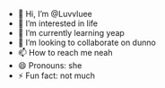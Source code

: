 - 👋 Hi, I’m @Luvvluee
- 👀 I’m interested in life
- 🌱 I’m currently learning yeap
- 💞️ I’m looking to collaborate on dunno
- 📫 How to reach me neah
- 😄 Pronouns: she
- ⚡ Fun fact: not much

<!---
Luvvluee/Luvvluee is a ✨ special ✨ repository because its `README.md` (this file) appears on your GitHub profile.
You can click the Preview link to take a look at your changes.
--->

